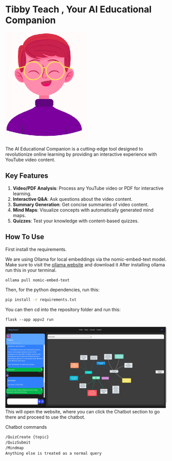 # Tibby Teach , Your AI Educational Companion

![AI Educational Companion](tibby.png)

The AI Educational Companion is a cutting-edge tool designed to revolutionize online learning by providing an interactive experience with YouTube video content.

## Key Features

1. **Video/PDF Analysis**: Process any YouTube video or PDF for interactive learning.
2. **Interactive Q&A**: Ask questions about the video content.
3. **Summary Generation**: Get concise summaries of video content.
4. **Mind Maps**: Visualize concepts with automatically generated mind maps.
5. **Quizzes**: Test your knowledge with content-based quizzes.

## How To Use

First install the requirements.

We are using Ollama for local embeddings via the nomic-embed-text model.
Make sure to visit the [ollama website](https://ollama.ai) and download it
After installing ollama run this in your terminal.
```bash
ollama pull nomic-embed-text
```

Then, for the python dependencies, run this:
```bash
pip install -r requirements.txt
```

You can then cd into the repository folder and run this:
```
flask --app appv2 run
```

![Chatbot page](https://github.com/AspiringPianist/TibbyTeach/blob/main/bg?raw=True)
This will open the website, where you can click the Chatbot section to go there and proceed to use the chatbot.

Chatbot commands

```bash
/QuizCreate {topic}
/QuizSubmit
/Mindmap
Anything else is treated as a normal query
```
